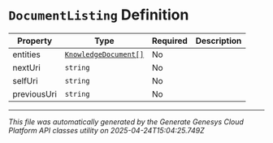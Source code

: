 # `DocumentListing` Definition

| Property | Type | Required | Description |
|----------|------|----------|-------------|
| entities | [`KnowledgeDocument[]`](knowledgedocument-definition.md) | No |  |
| nextUri | `string` | No |  |
| selfUri | `string` | No |  |
| previousUri | `string` | No |  |

---

*This file was automatically generated by the Generate Genesys Cloud Platform API classes utility on 2025-04-24T15:04:25.749Z*